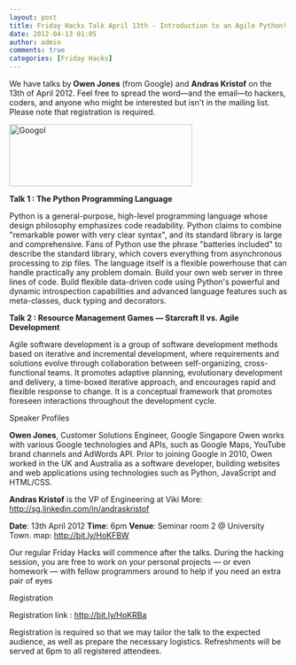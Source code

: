 ```yaml
---
layout: post
title: Friday Hacks Talk April 13th - Introduction to an Agile Python!
date: 2012-04-13 01:05
author: admin
comments: true
categories: [Friday Hacks]
---
```

We have talks by<strong> Owen Jones</strong> (from Google) and <strong>Andras Kristof</strong> on the 13th of April 2012. Feel free to spread the word—and the email—to hackers, coders, and anyone who might be interested but isn't in the mailing list. Please note that registration is required.

<img class="aligncenter" title="Google_Logo" src="http://upload.wikimedia.org/wikipedia/commons/3/30/Googlelogo.png" alt="Googol" width="330" height="112" />

<strong>Talk 1 : The Python Programming Language</strong>

Python is a general-purpose, high-level programming language whose design philosophy emphasizes code readability. Python claims to combine "remarkable power with very clear syntax", and its standard library is large and comprehensive. Fans of Python use the phrase "batteries included" to describe the standard library, which covers everything from asynchronous processing to zip files. The language itself is a flexible powerhouse that can handle practically any problem domain. Build your own web server in three lines of code. Build flexible data-driven code using Python's powerful and dynamic introspection capabilities and advanced language features such as meta-classes, duck typing and decorators.

<strong>Talk 2 : Resource Management Games — Starcraft II vs. Agile Development</strong>

Agile software development is a group of software development methods based on iterative and incremental development, where requirements and solutions evolve through collaboration between self-organizing, cross-functional teams. It promotes adaptive planning, evolutionary development and delivery, a time-boxed iterative approach, and encourages rapid and flexible response to change. It is a conceptual framework that promotes foreseen interactions throughout the development cycle.

Speaker Profiles

<strong>Owen Jones</strong>, Customer Solutions Engineer, Google Singapore
Owen works with various Google technologies and APIs, such as Google
Maps, YouTube brand channels and AdWords API. Prior to joining Google
in 2010, Owen worked in the UK and Australia as a software developer,
building websites and web applications using technologies such as
Python, JavaScript and HTML/CSS.

<strong>Andras Kristof</strong> is the VP of Engineering at Viki
More: http://sg.linkedin.com/in/andraskristof

<strong>Date</strong>: 13th April 2012
<strong>Time</strong>: 6pm
<strong>Venue</strong>: Seminar room 2 @ University Town. map: <a title="http://bit.ly/HoKFBW" href="http://bit.ly/HoKFBW" target="_blank">http://bit.ly/HoKFBW</a>

Our regular Friday Hacks will commence after the talks. During the hacking session, you are free to work on your personal projects — or even homework — with fellow programmers around to help if you need an extra pair of eyes

Registration

Registration link : <a title="http://bit.ly/HoKRBa" href="http://bit.ly/HoKRBa" target="_blank">http://bit.ly/HoKRBa</a>

Registration is required so that we may tailor the talk to the expected audience, as well as prepare the necessary logistics. Refreshments will be served at 6pm to all registered attendees.
